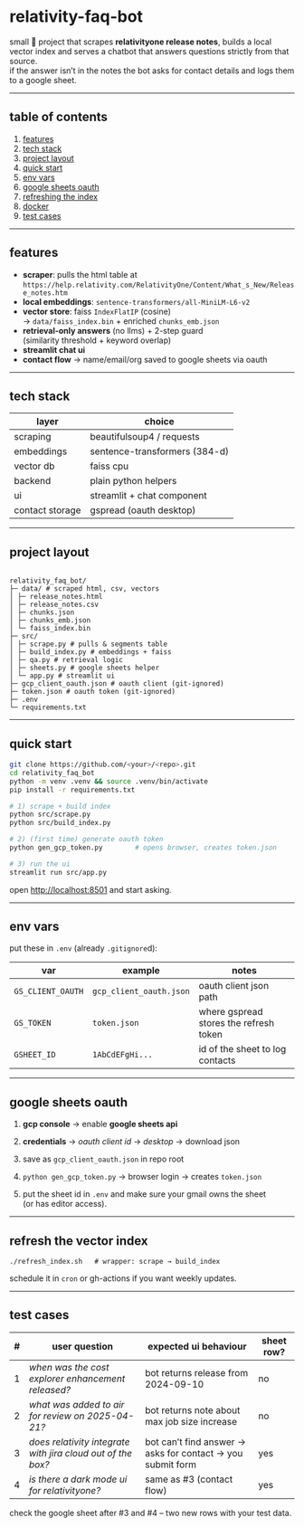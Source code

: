 # relativity-faq-bot

small 🐍 project that scrapes **relativityone release notes**, builds a local
vector index and serves a chatbot that answers questions strictly from that
source.  
if the answer isn’t in the notes the bot asks for contact details and logs
them to a google sheet.

---

## table of contents
1. [features](#features)  
2. [tech stack](#tech-stack)  
3. [project layout](#project-layout)  
4. [quick start](#quick-start)  
5. [env vars](#env-vars)  
6. [google sheets oauth](#google-sheets-oauth)  
7. [refreshing the index](#refresh-the-vector-index)  
8. [docker](#docker)  
9. [test cases](#test-cases)

---

## features
* **scraper**: pulls the html table at  
  `https://help.relativity.com/RelativityOne/Content/What_s_New/Release_notes.htm`
* **local embeddings**: `sentence-transformers/all-MiniLM-L6-v2`
* **vector store**: faiss `IndexFlatIP` (cosine)  
  → `data/faiss_index.bin` + enriched `chunks_emb.json`
* **retrieval-only answers** (no llms) + 2-step guard  
  (similarity threshold + keyword overlap)
* **streamlit chat ui**
* **contact flow** → name/email/org saved to google sheets via oauth

---

## tech stack
| layer | choice |
|-------|--------|
| scraping | beautifulsoup4 / requests |
| embeddings | sentence-transformers (384-d) |
| vector db | faiss cpu |
| backend | plain python helpers |
| ui | streamlit + chat component |
| contact storage | gspread (oauth desktop) |

---

## project layout
```

relativity_faq_bot/  
├─ data/ # scraped html, csv, vectors  
│ ├─ release_notes.html  
│ ├─ release_notes.csv  
│ ├─ chunks.json  
│ ├─ chunks_emb.json  
│ └─ faiss_index.bin  
├─ src/  
│ ├─ scrape.py # pulls & segments table  
│ ├─ build_index.py # embeddings + faiss  
│ ├─ qa.py # retrieval logic  
│ ├─ sheets.py # google sheets helper  
│ └─ app.py # streamlit ui  
├─ gcp_client_oauth.json # oauth client (git-ignored)  
├─ token.json # oauth token (git-ignored)  
├─ .env  
└─ requirements.txt

````

---

## quick start

```bash
git clone https://github.com/<your>/<repo>.git
cd relativity_faq_bot
python -m venv .venv && source .venv/bin/activate
pip install -r requirements.txt

# 1) scrape + build index
python src/scrape.py
python src/build_index.py

# 2) (first time) generate oauth token
python gen_gcp_token.py        # opens browser, creates token.json

# 3) run the ui
streamlit run src/app.py
````

open [http://localhost:8501](http://localhost:8501/) and start asking.

---
## env vars

put these in `.env` (already `.gitignore`d):

| var               | example                 | notes                                  |
| ----------------- | ----------------------- | -------------------------------------- |
| `GS_CLIENT_OAUTH` | `gcp_client_oauth.json` | oauth client json path                 |
| `GS_TOKEN`        | `token.json`            | where gspread stores the refresh token |
| `GSHEET_ID`       | `1AbCdEFgHi...`         | id of the sheet to log contacts        |

---

## google sheets oauth

1. **gcp console** → enable **google sheets api**
    
2. **credentials** → _oauth client id_ → _desktop_ → download json
    
3. save as `gcp_client_oauth.json` in repo root
    
4. `python gen_gcp_token.py` → browser login → creates `token.json`
    
5. put the sheet id in `.env` and make sure your gmail owns the sheet  
    (or has editor access).
    

---

## refresh the vector index

```
./refresh_index.sh   # wrapper: scrape → build_index
```

schedule it in `cron` or gh-actions if you want weekly updates.

---
## test cases

|#|user question|expected ui behaviour|sheet row?|
|---|---|---|---|
|1|_when was the cost explorer enhancement released?_|bot returns release from 2024-09-10|no|
|2|_what was added to air for review on 2025-04-21?_|bot returns note about max job size increase|no|
|3|_does relativity integrate with jira cloud out of the box?_|bot can’t find answer → asks for contact → you submit form|yes|
|4|_is there a dark mode ui for relativityone?_|same as #3 (contact flow)|yes|

check the google sheet after #3 and #4 – two new rows with your test data.